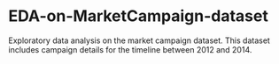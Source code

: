 # EDA-on-MarketCampaign-dataset
Exploratory data analysis on the market campaign dataset. This dataset includes campaign details for the timeline between 2012 and 2014.
